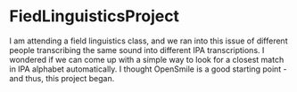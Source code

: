 # FiedLinguisticsProject

I am attending a field linguistics class, and we ran into this issue of different people transcribing 
the same sound into different IPA transcriptions. I wondered if we can come up with a simple way to look
for a closest match in IPA alphabet automatically. I thought OpenSmile is a good starting point - and thus, 
this project began.
